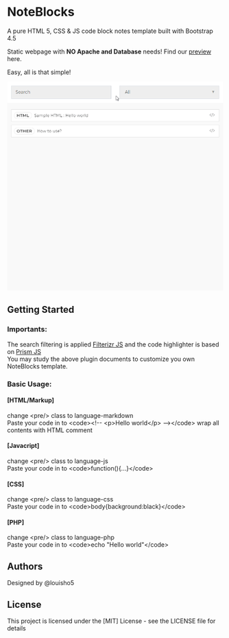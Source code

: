 # NoteBlocks

A pure HTML 5, CSS & JS code block notes template built with Bootstrap 4.5

Static webpage with **NO Apache and Database** needs! Find our [preview](https://htmlpreview.github.io/?https://github.com/louisho5/NoteBlocks-Template/blob/main/template/index.html) here.

Easy, all is that simple!

![alt thumbnail](https://raw.githubusercontent.com/louisho5/NoteBlocks-Template/main/thumbnail.gif)

## Getting Started

### Importants:
The search filtering is applied [Filterizr JS](https://github.com/giotiskl/filterizr) and the code highlighter is based on [Prism JS](https://github.com/PrismJS/prism) <br />
You may study the above plugin documents to customize you own NoteBlocks template.

### Basic Usage:

#### [HTML/Markup] 

change &lt;pre/> class to language-markdown <br />
Paste your code in to &lt;code>&lt;!-- &lt;p>Hello world&lt;/p> --&gt;&lt;/code> wrap all contents with HTML comment

#### [Javacript] 

change &lt;pre/> class to language-js <br />
Paste your code in to &lt;code>function(){...}&lt;/code>

#### [CSS] 

change &lt;pre/> class to language-css <br />
Paste your code in to &lt;code>body{background:black}&lt;/code>

#### [PHP] 

change &lt;pre/> class to language-php <br />
Paste your code in to &lt;code>echo "Hello world"&lt;/code>

## Authors

Designed by @louisho5

## License

This project is licensed under the [MIT] License - see the LICENSE file for details
